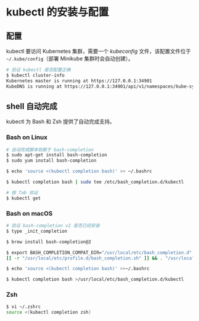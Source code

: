 # kubectl 的安装与配置

## 配置

kubectl 要访问 Kubernetes 集群，需要一个 _kubeconfig_ 文件，该配置文件位于 `~/.kube/config`（部署 Minikube 集群时会自动创建）。

```sh
# 验证 kubectl 是否配置正确
$ kubectl cluster-info
Kubernetes master is running at https://127.0.0.1:34901
KubeDNS is running at https://127.0.0.1:34901/api/v1/namespaces/kube-system/services/kube-dns:dns/proxy
```

## shell 自动完成

kubectl 为 Bash 和 Zsh 提供了自动完成支持。

### Bash on Linux

```bash
# 自动完成脚本依赖于 bash-completion
$ sudo apt-get install bash-completion
$ sudo yum install bash-completion
```

```bash
$ echo 'source <(kubectl completion bash)' >> ~/.bashrc
```

```bash
$ kubectl completion bash | sudo tee /etc/bash_completion.d/kubectl
```

```bash
# 按 Tab 验证
$ kubectl get
```

### Bash on macOS

```bash
# 验证 bash-completion v2 是否已经安装
$ type _init_completion

$ brew install bash-completion@2
```

```sh
$ export BASH_COMPLETION_COMPAT_DIR="/usr/local/etc/bash_completion.d"
[[ -r "/usr/local/etc/profile.d/bash_completion.sh" ]] && . "/usr/local/etc/profile.d/bash_completion.sh"
```

```sh
$ echo 'source <(kubectl completion bash)' >>~/.bashrc

$ kubectl completion bash >/usr/local/etc/bash_completion.d/kubectl
```

### Zsh

```zsh
$ vi ~/.zshrc
source <(kubectl completion zsh)
```
